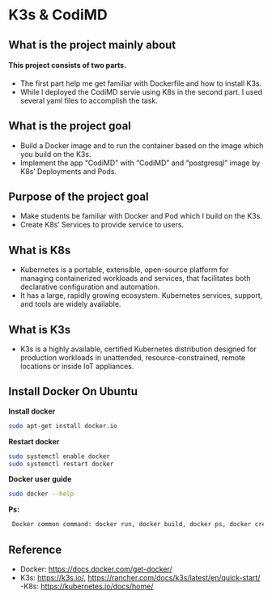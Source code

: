 # K3s & CodiMD

## What is the project mainly about
#### This project consists of two parts.
- The first part help me get familiar with Dockerfile and how to install K3s. 
- While I deployed the CodiMD servie using K8s in the second part. I used several yaml files to accomplish the task.


## What is the project goal
- Build a Docker image and to run the container based on the image which you build on the K3s.
- Implement the app “CodiMD” with “CodiMD” and “postgresql” image by K8s’ Deployments and Pods.


## Purpose of the project goal
- Make students be familiar with Docker and Pod which I build on the K3s.
- Create K8s’ Services to provide service to users.


## What is K8s
- Kubernetes is a portable, extensible, open-source platform for managing containerized workloads and services, that facilitates both declarative configuration and automation. 
- It has a large, rapidly growing ecosystem. Kubernetes services, support, and tools are widely available.

## What is K3s
- K3s is a highly available, certified Kubernetes distribution designed for production workloads in unattended, resource-constrained, remote locations or inside IoT appliances.


## Install Docker On Ubuntu

**Install docker**
```sh
sudo apt-get install docker.io
```

**Restart docker**
```sh
sudo systemctl enable docker
sudo systemctl restart docker
```

**Docker user guide**
```sh
sudo docker --help
```
**Ps:**
```sh
 Docker common command: docker run, docker build, docker ps, docker create
```

## Reference
- Docker: https://docs.docker.com/get-docker/
- K3s: https://k3s.io/, https://rancher.com/docs/k3s/latest/en/quick-start/
-K8s: https://kubernetes.io/docs/home/


